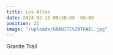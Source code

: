 ```yaml
---
title: Los Altos
date: 2024-02-15 09:58:00 -06:00
position: 21
image: "/uploads/GRANITE%20TRAIL.jpg"
---
```


Granite Trail